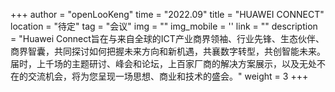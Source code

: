 ﻿+++
author = "openLooKeng"
time = "2022.09" 
title = "HUAWEI CONNECT" 
location = "待定" 
tag = "会议"
img = "" 
img_mobile = ''
link = ""
description = "Huawei Connect旨在与来自全球的ICT产业商界领袖、行业先锋、生态伙伴、商界智囊，共同探讨如何把握未来方向和新机遇，共襄数字转型，共创智能未来。届时，上千场的主题研讨、峰会和论坛，上百家厂商的解决方案展示，以及无处不在的交流机会，将为您呈现一场思想、商业和技术的盛会。"
weight = 3
+++
